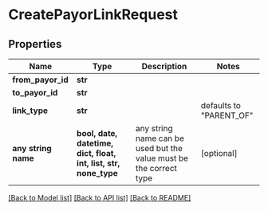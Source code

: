 # CreatePayorLinkRequest


## Properties
Name | Type | Description | Notes
------------ | ------------- | ------------- | -------------
**from_payor_id** | **str** |  | 
**to_payor_id** | **str** |  | 
**link_type** | **str** |  | defaults to "PARENT_OF"
**any string name** | **bool, date, datetime, dict, float, int, list, str, none_type** | any string name can be used but the value must be the correct type | [optional]

[[Back to Model list]](../README.md#documentation-for-models) [[Back to API list]](../README.md#documentation-for-api-endpoints) [[Back to README]](../README.md)


